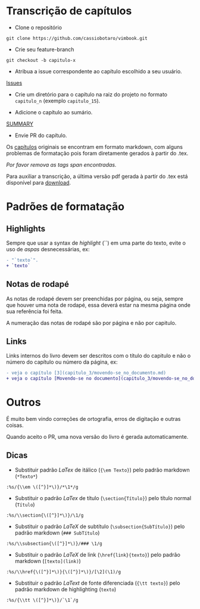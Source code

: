 Transcrição de capítulos
========================

* Clone o repositório

`git clone https://github.com/cassiobotaro/vimbook.git`

* Crie seu feature-branch

`git checkout -b capitulo-x`

* Atribua a issue correspondente ao capítulo escolhido a seu usuário.

[Issues](https://github.com/cassiobotaro/vimbook/issues)

* Crie um diretório para o capítulo na raiz do projeto no formato `capitulo_n` (exemplo `capitulo_15`).

* Adicione o capítulo ao sumário.

[SUMMARY](SUMMARY.md)

* Envie PR do capítulo.

Os [capítulos](https://github.com/cassiobotaro/vimbook/tree/master/chapters) originais se encontram em formato markdown, com alguns problemas de formatação pois foram diretamente gerados à partir do .tex.

*Por favor remova as tags span encontradas.*

Para auxiliar a transcrição, a última versão pdf gerada à partir do .tex está disponível para [download](https://github.com/cassiobotaro/vimbook/blob/master/vimbook-31-08-2009.pdf).

Padrões de formatação
=====================
Highlights
----------
Sempre que usar a syntax de _highlight_ (``) em uma parte do texto, evite o uso de _aspas_ desnecessárias, ex:
```diff
- "`texto`".
+ `texto`
```

Notas de rodapé
---------------
As notas de rodapé devem ser preenchidas por página, ou seja, sempre que houver uma nota de rodapé, essa deverá estar na mesma página onde
sua referência foi feita.

A numeração das notas de rodapé são por página e não por capitulo.

Links
-----
Links internos do livro devem ser descritos com o título do capitulo e não o número do capítulo ou número da página, ex:
```diff
- veja o capítulo [3](capitulo_3/movendo-se_no_documento.md)
+ veja o capítulo [Movendo-se no documento](capitulo_3/movendo-se_no_documento.md)
```

Outros
======

É muito bem vindo correções de ortografia, erros de digitação e outras coisas.

Quando aceito o PR, uma nova versão do livro é gerada automaticamente.


Dicas
-----

* Substituir padrão *LaTex* de itálico (`{\em Texto}`) pelo padrão markdown (`*Texto*`)
```vim
:%s/{\\em \([^}]*\)}/*\1*/g
```
* Substituir o padrão *LaTex* de título (`\section{Título}`) pelo título normal (`Título`)
```vim
:%s/\\section{\([^}]*\)}/\1/g
```
* Substituir o padrão *LaTeX* de subtítulo (`\subsection{SubTítulo}`) pelo padrão markdown (`### SubTítulo`)
```vim
:%s/\\subsection{\([^}]*\)}/### \1/g
```
* Substituir o padrão *LaTeX* de link (`\href{link}{texto}`) pelo padrão markdown (`[texto](link)`)
```vim
:%s/\\href{\([^}]*\)}{\([^}]*\)}/[\2](\1)/g
```
* Substituir o padrão *LaText* de fonte diferenciada (`{\tt texto}`) pelo padrão markdown de highlighting (``texto``)
```vim
:%s/{\\tt \([^}]*\)}/`\1`/g
```
